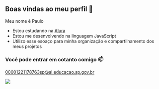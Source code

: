 ## Boas vindas ao meu perfil 💚

Meu nome é Paulo

- Estou estudando na [Alura](https://www.alura.com.br)
- Estou me desenvolvendo na linguagem JavaScript
- Utilizo esse esoaço para minha organização e compartilhamento dos meus projetos

### Você pode entrar em cotanto comigo 📫

00001221178763sp@al.educacao.sp.gov.br

![](https://media.tenor.com/agWRnwIHk0MAAAAi/%D0%B6%D1%83%D1%82%D0%BA%D0%B8%D0%B9%D0%BC%D0%B5%D1%81%D1%8F%D1%86-%D1%81%D0%BA%D0%B8%D0%B4%D0%B8%D0%BF%D0%B0%D0%BC%D0%BF.gif)
